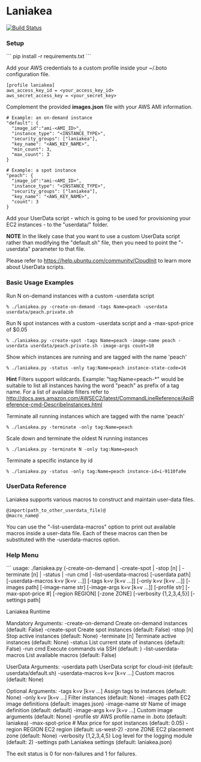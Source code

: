Laniakea
========

[![Build 
Status](https://api.travis-ci.org/MozillaSecurity/laniakea.svg)](https://travis-ci.org/MozillaSecurity/laniakea)

<h3>Setup</h3>
```
pip install -r requirements.txt
```

Add your AWS credentials to a custom profile inside your ~/.boto configuration file.
```
[profile laniakea]
aws_access_key_id = <your_access_key_id>
aws_secret_access_key = <your_secret_key>
```

Complement the provided **images.json** file with your AWS AMI information.
```
# Example: an on-demand instance
"default": {
  "image_id":"ami-<AMI_ID>",
  "instance_type": "<INSTANCE_TYPE>",
  "security_groups": ["laniakea"],
  "key_name": "<AWS_KEY_NAME>",
  "min_count": 3,
  "max_count": 3
}

# Example: a spot instance
"peach": {
  "image_id":"ami-<AMI_ID>",
  "instance_type": "<INSTANCE_TYPE>",
  "security_groups": ["laniakea"],
  "key_name": "<AWS_KEY_NAME>",
  "count": 3
}
```

Add your UserData script - which is going to be used for provisioning your EC2 instances - to the "userdata/" folder.

**NOTE**
In the likely case that you want to use a custom UserData script rather than modifying the "default.sh" file, then you need to point the "-userdata" parameter to that file.

Please refer to https://help.ubuntu.com/community/CloudInit to learn more about UserData scripts.


<h3>Basic Usage Examples</h3>

Run N on-demand instances with a custom -userdata script
```
% ./laniakea.py -create-on-demand -tags Name=peach -userdata userdata/peach.private.sh
```

Run N spot instances with a custom -userdata script and a -max-spot-price of $0.05
```
% ./laniakea.py -create-spot -tags Name=peach -image-name peach -userdata userdata/peach.private.sh -image-args count=10
```

Show which instances are running and are tagged with the name 'peach'
```
% ./laniakea.py -status -only tag:Name=peach instance-state-code=16
```

**Hint** Filters support wildcards. Example: "tag:Name=peach-*" would be suitable to list all instances having the  word "peach" as prefix of a tag name. For a list of available filters refer to http://docs.aws.amazon.com/AWSEC2/latest/CommandLineReference/ApiReference-cmd-DescribeInstances.html

Terminate all running instances which are tagged with the name 'peach'
```
% ./laniakea.py -terminate -only tag:Name=peach
```

Scale down and terminate the oldest N running instances
```
% ./laniakea.py -terminate N -only tag:Name=peach
```

Terminate a specific instance by id
```
% ./laniakea.py -status -only tag:Name=peach instance-id=i-9110fa9e
```

<h3>UserData Reference</h3>

Laniakea supports various macros to construct and maintain user-data files.
```
@import(path_to_other_userdata_file)@
@macro_name@
```
You can use the "-list-userdata-macros" option to print out available macros inside a user-data file. Each of these macros can then be substituted with the -userdata-macros option.


<h3>Help Menu</h3>
```
usage: ./laniakea.py
   (-create-on-demand | -create-spot | -stop [n] | -terminate [n] | -status | -run cmd | -list-userdata-macros)
   [-userdata path] [-userdata-macros k=v [k=v ...]]
   [-tags k=v [k=v ...]] [-only k=v [k=v ...]]
   [-images path] [-image-name str]
   [-image-args k=v [k=v ...]] [-profile str]
   [-max-spot-price #] [-region REGION] [-zone ZONE]
   [-verbosity {1,2,3,4,5}] [-settings path]

Laniakea Runtime

Mandatory Arguments:
  -create-on-demand     Create on-demand instances (default: False)
  -create-spot          Create spot instances (default: False)
  -stop [n]             Stop active instances (default: None)
  -terminate [n]        Terminate active instances (default: None)
  -status               List current state of instances (default: False)
  -run cmd              Execute commands via SSH (default: )
  -list-userdata-macros
                        List available macros (default: False)

UserData Arguments:
  -userdata path        UserData script for cloud-init (default:
                        userdata/default.sh)
  -userdata-macros k=v [k=v ...]
                        Custom macros (default: None)

Optional Arguments:
  -tags k=v [k=v ...]   Assign tags to instances (default: None)
  -only k=v [k=v ...]   Filter instances (default: None)
  -images path          EC2 image definitions (default: images.json)
  -image-name str       Name of image definition (default: default)
  -image-args k=v [k=v ...]
                        Custom image arguments (default: None)
  -profile str          AWS profile name in .boto (default: laniakea)
  -max-spot-price #     Max price for spot instances (default: 0.05)
  -region REGION        EC2 region (default: us-west-2)
  -zone ZONE            EC2 placement zone (default: None)
  -verbosity {1,2,3,4,5}
                        Log level for the logging module (default: 2)
  -settings path        Laniakea settings (default: laniakea.json)

The exit status is 0 for non-failures and 1 for failures.
```

